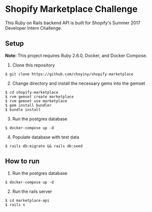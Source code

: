 # Shopify Marketplace Challenge
This Ruby on Rails backend API is built for Shopify's Summer 2017 Developer Intern Challenge.

## Setup
**Note**: This project requires Ruby 2.6.0, Docker, and Docker Compose.

1. Clone this repository
```
$ git clone https://github.com/choyiny/shopify-marketplace
```
2. Change directory and install the necessary gems into the gemset
```
$ cd shopify-marketplace
$ rvm gemset create marketplace
$ rvm gemset use marketplace
$ gem install bundler
$ bundle install
```
3. Run the postgres database
```
$ docker-compose up -d
```
4. Populate database with test data
```
$ rails db:migrate && rails db:seed
```
## How to run
1. Run the postgres database
```
$ docker-compose up -d
```
2. Run the rails server
```
$ cd marketplace-api
$ rails s
```
